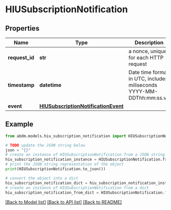 # HIUSubscriptionNotification


## Properties

Name | Type | Description | Notes
------------ | ------------- | ------------- | -------------
**request_id** | **str** | a nonce, unique for each HTTP request | 
**timestamp** | **datetime** | Date time format in UTC, includes miliseconds YYYY-MM-DDThh:mm:ss.vZ | 
**event** | [**HIUSubscriptionNotificationEvent**](HIUSubscriptionNotificationEvent.md) |  | 

## Example

```python
from abdm.models.hiu_subscription_notification import HIUSubscriptionNotification

# TODO update the JSON string below
json = "{}"
# create an instance of HIUSubscriptionNotification from a JSON string
hiu_subscription_notification_instance = HIUSubscriptionNotification.from_json(json)
# print the JSON string representation of the object
print(HIUSubscriptionNotification.to_json())

# convert the object into a dict
hiu_subscription_notification_dict = hiu_subscription_notification_instance.to_dict()
# create an instance of HIUSubscriptionNotification from a dict
hiu_subscription_notification_from_dict = HIUSubscriptionNotification.from_dict(hiu_subscription_notification_dict)
```
[[Back to Model list]](../README.md#documentation-for-models) [[Back to API list]](../README.md#documentation-for-api-endpoints) [[Back to README]](../README.md)


